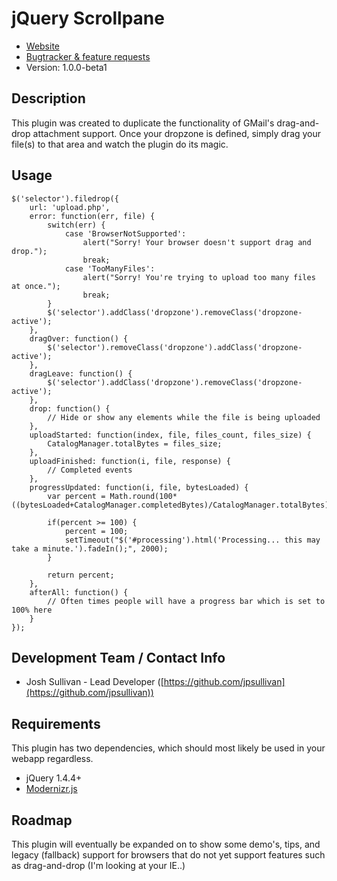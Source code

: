 # jQuery Scrollpane

* [Website](https://github.com/jpsullivan/jquery-scrollpane)
* [Bugtracker & feature requests](https://github.com/jpsullivan/jquery-scrollpane/issues)
* Version: 1.0.0-beta1

## Description

This plugin was created to duplicate the functionality of GMail's drag-and-drop attachment support.  Once your dropzone is defined, simply drag your file(s) to that area and watch the plugin do its magic.

## Usage

    $('selector').filedrop({
        url: 'upload.php',
        error: function(err, file) {
            switch(err) {
                case 'BrowserNotSupported':
                    alert("Sorry! Your browser doesn't support drag and drop.");
                    break;
                case 'TooManyFiles':
                    alert("Sorry! You're trying to upload too many files  at once.");
                    break;
            }
            $('selector').addClass('dropzone').removeClass('dropzone-active');
        },
        dragOver: function() {
            $('selector').removeClass('dropzone').addClass('dropzone-active');
        },
        dragLeave: function() {
            $('selector').addClass('dropzone').removeClass('dropzone-active');
        },
        drop: function() {
            // Hide or show any elements while the file is being uploaded
        },
        uploadStarted: function(index, file, files_count, files_size) {
            CatalogManager.totalBytes = files_size;
        },
        uploadFinished: function(i, file, response) {
            // Completed events
        },
        progressUpdated: function(i, file, bytesLoaded) {
            var percent = Math.round(100*((bytesLoaded+CatalogManager.completedBytes)/CatalogManager.totalBytes));

            if(percent >= 100) {
                percent = 100;
                setTimeout("$('#processing').html('Processing... this may take a minute.').fadeIn();", 2000);
            }

            return percent;
        },
        afterAll: function() {
            // Often times people will have a progress bar which is set to 100% here
        }
    });

## Development Team / Contact Info

* Josh Sullivan - Lead Developer ([https://github.com/jpsullivan](https://github.com/jpsullivan))

## Requirements

This plugin has two dependencies, which should most likely be used in your webapp regardless.

* jQuery 1.4.4+
* [Modernizr.js](http://www.modernizr.com)

## Roadmap

This plugin will eventually be expanded on to show some demo's, tips, and legacy (fallback) support for browsers that do not yet support features such as drag-and-drop (I'm looking at your IE..)